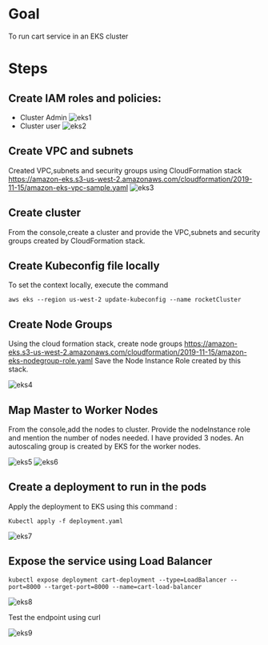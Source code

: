 # Goal
To run cart service in an EKS cluster

# Steps
## Create IAM roles and policies:
 - Cluster Admin
 ![eks1](https://github.com/nguyensjsu/fa19-281-team-rocket/blob/master/extra_credit/EKS/images/cluster%20admin.png)
 - Cluster user
 ![eks2](https://github.com/nguyensjsu/fa19-281-team-rocket/blob/master/extra_credit/EKS/images/cluster%20user.png)
## Create VPC and subnets
Created VPC,subnets and security groups using CloudFormation stack 
https://amazon-eks.s3-us-west-2.amazonaws.com/cloudformation/2019-11-15/amazon-eks-vpc-sample.yaml
![eks3](https://github.com/nguyensjsu/fa19-281-team-rocket/blob/master/extra_credit/EKS/images/vpc.png)
## Create cluster
From the console,create a cluster and provide the VPC,subnets and security groups created by CloudFormation stack.
## Create Kubeconfig file locally
To set the context locally, execute the command
````
aws eks --region us-west-2 update-kubeconfig --name rocketCluster
````
## Create Node Groups
Using the cloud formation stack, create node groups
https://amazon-eks.s3-us-west-2.amazonaws.com/cloudformation/2019-11-15/amazon-eks-nodegroup-role.yaml
Save the Node Instance Role created by this stack.

![eks4](https://github.com/nguyensjsu/fa19-281-team-rocket/blob/master/extra_credit/EKS/images/node%20groups.png)

## Map Master to Worker Nodes
From the console,add the nodes to cluster. Provide the nodeInstance role and mention the number of nodes needed. I have provided 3 nodes. An autoscaling group is created by EKS for the worker nodes.

![eks5](https://github.com/nguyensjsu/fa19-281-team-rocket/blob/master/extra_credit/EKS/images/mmwn.png)
![eks6](https://github.com/nguyensjsu/fa19-281-team-rocket/blob/master/extra_credit/EKS/images/mmwn2.png)

## Create a deployment to run in the pods
Apply the deployment to EKS using this command :   
````
Kubectl apply -f deployment.yaml
````

![eks7](https://github.com/nguyensjsu/fa19-281-team-rocket/blob/master/extra_credit/EKS/images/ss1.png)

## Expose the service using Load Balancer

````
kubectl expose deployment cart-deployment --type=LoadBalancer --port=8000 --target-port=8000 --name=cart-load-balancer
````

![eks8](https://github.com/nguyensjsu/fa19-281-team-rocket/blob/master/extra_credit/EKS/images/ss2.png)

Test the endpoint using curl

![eks9](https://github.com/nguyensjsu/fa19-281-team-rocket/blob/master/extra_credit/EKS/images/ss3.png)
